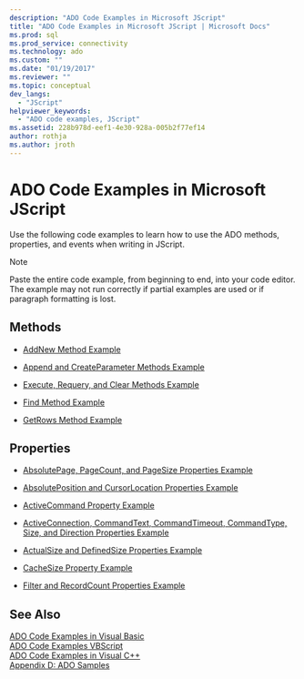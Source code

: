 ```yaml
---
description: "ADO Code Examples in Microsoft JScript"
title: "ADO Code Examples in Microsoft JScript | Microsoft Docs"
ms.prod: sql
ms.prod_service: connectivity
ms.technology: ado
ms.custom: ""
ms.date: "01/19/2017"
ms.reviewer: ""
ms.topic: conceptual
dev_langs: 
  - "JScript"
helpviewer_keywords: 
  - "ADO code examples, JScript"
ms.assetid: 228b978d-eef1-4e30-928a-005b2f77ef14
author: rothja
ms.author: jroth
---
```

# ADO Code Examples in Microsoft JScript
Use the following code examples to learn how to use the ADO methods, properties, and events when writing in JScript.  
  
> [!NOTE]
>  Paste the entire code example, from beginning to end, into your code editor. The example may not run correctly if partial examples are used or if paragraph formatting is lost.  
  
## Methods  
  
-   [AddNew Method Example](./addnew-method-example-jscript.md)  
  
-   [Append and CreateParameter Methods Example](./append-and-createparameter-methods-example-jscript.md)  
  
-   [Execute, Requery, and Clear Methods Example](./execute-requery-and-clear-methods-example-jscript.md)  
  
-   [Find Method Example](./find-method-example-jscript.md)  
  
-   [GetRows Method Example](./getrows-method-example-vb.md)  
  
## Properties  
  
-   [AbsolutePage, PageCount, and PageSize Properties Example](./absolutepage-pagecount-and-pagesize-properties-example-jscript.md)  
  
-   [AbsolutePosition and CursorLocation Properties Example](./absoluteposition-and-cursorlocation-properties-example-jscript.md)  
  
-   [ActiveCommand Property Example](./activecommand-property-example-jscript.md)  
  
-   [ActiveConnection, CommandText, CommandTimeout, CommandType, Size, and Direction Properties Example](./activeconnection-commandtext-timeout-type-size-example-jscript.md)  
  
-   [ActualSize and DefinedSize Properties Example](./actualsize-and-definedsize-properties-example-jscript.md)  
  
-   [CacheSize Property Example](./cachesize-property-example-jscript.md)  
  
-   [Filter and RecordCount Properties Example](./filter-and-recordcount-properties-example-jscript.md)  
  
## See Also  
 [ADO Code Examples in Visual Basic](./ado-code-examples-in-visual-basic.md)   
 [ADO Code Examples VBScript](./ado-code-examples-vbscript.md)   
 [ADO Code Examples in Visual C++](./ado-code-examples-in-visual-c.md)   
 [Appendix D: ADO Samples](../../guide/appendixes/appendix-d-ado-samples.md)